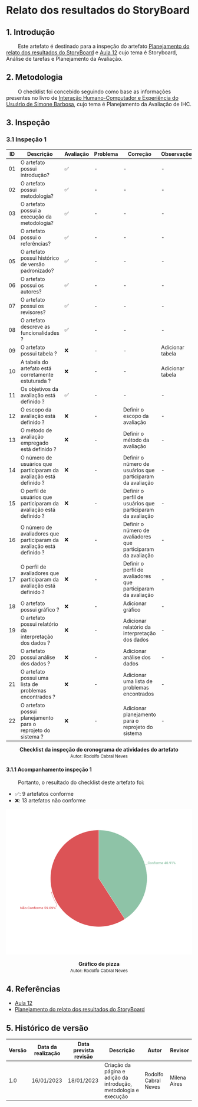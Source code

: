 # Relato dos resultados do StoryBoard

## 1. Introdução

&emsp;&emsp; Este artefato é destinado para a inspeção do artefato [Planejamento do relato dos resultados do StoryBoard](../../DesignAvalDesenv/nivel1/storyboard/relato_resultados.md) e [Aula 12](https://aprender3.unb.br/course/view.php?id=16386) cujo tema é Storyboard, Análise de tarefas e Planejamento da Avaliação.


## 2. Metodologia

&emsp;&emsp; O checklist foi concebido seguindo como base as informações presentes no livro de [Interação Humano-Computador e Experiência do Usuário de Simone Barbosa](https://www.amazon.com.br/Intera%C3%A7%C3%A3o-Humano-Computador-Simone-Junqueira-Barbosa/dp/8535234187), cujo tema é Planejamento da Avaliação de IHC.

## 3. Inspeção

### 3.1 Inspeção 1

| ID | Descrição | Avaliação | Problema | Correção | Observações |
|----|-----------|-----------|----------|----------|-------------|
| 01 | O artefato possui introdução? | ✅ | - | - | - |
| 02 | O artefato possui metodologia? | ✅ | - | - | - |
| 03 | O artefato possui a execução da metodologia? | ✅ | - | - | - |
| 04 | O artefato possui o referências? |✅| - | - | - |
| 05 | O artefato possui histórico de versão padronizado? | ✅ | - | - | - |
| 06 | O artefato possui os autores? | ✅  | - | - | - |
| 07 | O artefato possui os revisores? | ✅  | - | - | - |
| 08 | O artefato descreve as funcionalidades ? | ✅ |- | - | - |
| 09 | O artefato possui tabela ? | ❌ |- | - | Adicionar tabela |
| 10 | A tabela do artefato está corretamente estuturada ? | ❌ |- | - | Adicionar tabela |
| 11 | Os objetivos da avaliação está definido ? | ✅ | - | - | - |
| 12 | O escopo da avaliação está definido ? | ❌ | - | Definir o escopo da avaliação | - |
| 13 | O método de avaliação empregado está definido ? | ❌ | - | Definir o método da avaliação | - |
| 14 | O número de usuários que participaram da avaliação está definido ? | ❌ | - | Definir o número de usuários que participaram da avaliação  | - |
| 15 | O perfil de usuários que participaram da avaliação está definido ? | ❌ | - | Definir o perfil de usuários que participaram da avaliação  | - |
| 16 | O número de avaliadores que participaram da avaliação está definido ? | ❌ | - | Definir o número de avaliadores que participaram da avaliação  | - |
| 17 | O perfil de avaliadores que participaram da avaliação está definido ? | ❌ | - | Definir o perfil de avaliadores que participaram da avaliação  | - |
| 18 | O artefato possui gráfico ? | ❌ |- | Adicionar gráfico |  - |
| 19 | O artefato possui relatório da interpretação dos dados ? | ❌ |- | Adicionar relatório da interpretação dos dados |  - |
| 20 | O artefato possui análise dos dados ? | ❌ |- | Adicionar análise dos dados |  - |
| 21 | O artefato possui uma lista de problemas encontrados ? | ❌ |- | Adicionar uma lista de problemas encontrados |  - |
| 22 | O artefato possui planejamento para o reprojeto do sistema ? | ❌ | - | Adicionar planejamento para o reprojeto do sistema | - |

<figcaption align='center'>
    <b>Checklist da inspeção do cronograma de atividades do artefato
</b>
        <br><small>Autor: Rodolfo Cabral Neves</small>
</figcaption> 

#### 3.1.1 Acompanhamento inspeção 1

&emsp;&emsp; Portanto, o resultado do checklist deste artefato foi:

  - ✅: 9 artefatos conforme
  - ❌: 13 artefatos não conforme

![imagem](../../assets/graficos/GraficoPlanejamentoRelatoResultados.png)
<figcaption align='center'>
    <b>Gráfico de pizza</b>
        <br><small>Autor: Rodolfo Cabral Neves</small>
</figcaption>

## 4. Referências

-  [Aula 12](https://aprender3.unb.br/course/view.php?id=16386)
- [Planejamento do relato dos resultados do StoryBoard](../../DesignAvalDesenv/nivel1/storyboard/relato_resultados.md)

## 5. Histórico de versão

| Versão | Data da realização | Data prevista revisão | Descrição | Autor | Revisor |
|--------|------|------|-----------|-------|---------|
| 1.0    | 16/01/2023 | 18/01/2023 | Criação da página e adição da introdução, metodologia e execução | Rodolfo Cabral Neves | Milena Aires |